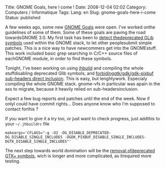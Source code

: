 Title: GNOME Goals, here I come !
Date: 2008-12-04 02:02
Category: Computers / Informatique
Tags:
Lang: en
Slug: gnome-goals-here-i-come
Status: published

A few weeks ago, some new [GNOME Goals](\%22http://live.gnome.org/GnomeGoals\%22) were open. I've worked onthe guidelines of some of them. Some of these goals are paving the road towardsGNOME 3.0. My first task has been to [detect thedeprecated GLib symbols](\%22http://live.gnome.org/GnomeGoals/RemoveDeprecatedSymbols/Glib\%22) used within the GNOME stack, to let other peoplesubmit simple patches. This is a nice way to have newcommers get into the GNOMEstuff. This work included basic grep searching in C/C++ source files of eachGNOME module, in order to find these symbols.

Tonight, I've been working on using [jhbuild](\%22http://live.gnome.org/Jhbuild\%22) and compiling the whole stuffdisabling deprecated Glib symbols, and [forbidinggtk/gdk/gdk-pixbuf sub-headers direct inclusion](\%22http://live.gnome.org/GnomeGoals/CleanupGTKIncludes\%22). This is easy, but lenghtywork. Especialy compiling the whole GNOME stack. gnome-vfs in particular was apain in the ass to migrate, because it heavily relied on sub-headersinclusion.

Expect a few bug reports and patches until the end of the week. Now if onlyI could have commit rights... Does anyone know who I'm supposed to contact forthis ?

If you want to give it a try too, or just want to check progress, just addthis to your `~/.jhbuildrc` file

`makeargs='CFLAGS="-g -O2 -DG_DISABLE_DEPRECATED-DG_DISABLE_SINGLE_INCLUDES -DGDK_PIXBUF_DISABLE_SINGLE_INCLUDES-DGTK_DISABLE_SINGLE_INCLUDES"'`

The next step towards world domination will be the [removal ofdeprecated GTK+ symbols](\%22http://live.gnome.org/GnomeGoals/RemoveDeprecatedSymbols/GTK%2B\%22), wich is longer and more complicated, as itrequired more testing.
